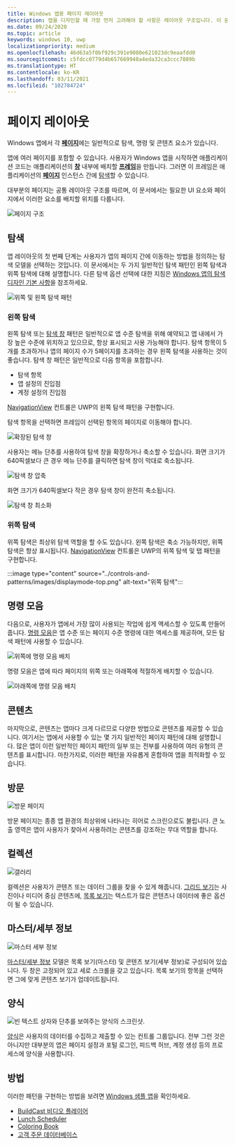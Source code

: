 ```yaml
---
title: Windows 앱용 페이지 레이아웃
description: 앱을 디자인할 때 가장 먼저 고려해야 할 사항은 레이아웃 구조입니다. 이 문서에서는 필요한 UI 요소와 페이지에서 이러한 요소를 배치할 위치를 비롯하여 기본 페이지 레이아웃의 공통 구조를 다룹니다. Windows 앱에서 각 페이지에는 일반적으로 탐색, 명령 및 콘텐츠 요소가 있습니다.
ms.date: 09/24/2020
ms.topic: article
keywords: windows 10, uwp
localizationpriority: medium
ms.openlocfilehash: 46d63a5f0bf929c391e9080e621023dc9eaafdd0
ms.sourcegitcommit: c5fdcc0779d4b657669948a4eda32ca3ccc7889b
ms.translationtype: HT
ms.contentlocale: ko-KR
ms.lasthandoff: 03/11/2021
ms.locfileid: "102784724"
---
```

# <a name="page-layout"></a>페이지 레이아웃

Windows 앱에서 각 [**페이지**](/uwp/api/Windows.UI.Xaml.Controls.Page)에는 일반적으로 탐색, 명령 및 콘텐츠 요소가 있습니다. 

앱에 여러 페이지를 포함할 수 있습니다. 사용자가 Windows 앱을 시작하면 애플리케이션 코드는 애플리케이션의 [**창**](/uwp/api/windows.ui.xaml.window) 내부에 배치할 [**프레임**](/uwp/api/Windows.UI.Xaml.Controls.Frame)을 만듭니다. 그러면 이 프레임은 애플리케이션의 [**페이지**](/uwp/api/Windows.UI.Xaml.Controls.Page) 인스턴스 간에 [탐색](../basics/navigate-between-two-pages.md)할 수 있습니다. 

대부분의 페이지는 공통 레이아웃 구조를 따르며, 이 문서에서는 필요한 UI 요소와 페이지에서 이러한 요소를 배치할 위치를 다룹니다. 

![페이지 구조](images/page-components.svg)

## <a name="navigation"></a>탐색
앱 레이아웃의 첫 번째 단계는 사용자가 앱의 페이지 간에 이동하는 방법을 정의하는 탐색 모델을 선택하는 것입니다. 이 문서에서는 두 가지 일반적인 탐색 패턴인 왼쪽 탐색과 위쪽 탐색에 대해 설명합니다. 다른 탐색 옵션 선택에 대한 지침은 [Windows 앱의 탐색 디자인 기본 사항](../basics/navigation-basics.md)을 참조하세요.

![위쪽 및 왼쪽 탐색 패턴](images/top-left-nav.svg)

### <a name="left-nav"></a>왼쪽 탐색
왼쪽 탐색 또는 [탐색 창](../controls-and-patterns/navigationview.md) 패턴은 일반적으로 앱 수준 탐색을 위해 예약되고 앱 내에서 가장 높은 수준에 위치하고 있으므로, 항상 표시되고 사용 가능해야 합니다. 탐색 항목이 5개를 초과하거나 앱의 페이지 수가 5페이지를 초과하는 경우 왼쪽 탐색을 사용하는 것이 좋습니다. 탐색 창 패턴은 일반적으로 다음 항목을 포함합니다.
- 탐색 항목
- 앱 설정의 진입점
- 계정 설정의 진입점

[NavigationView](/uwp/api/windows.ui.xaml.controls.navigationview) 컨트롤은 UWP의 왼쪽 탐색 패턴을 구현합니다.

탐색 항목을 선택하면 프레임이 선택된 항목의 페이지로 이동해야 합니다.

![확장된 탐색 창](images/navview-expanded.svg)

사용자는 메뉴 단추를 사용하여 탐색 창을 확장하거나 축소할 수 있습니다. 화면 크기가 640픽셀보다 큰 경우 메뉴 단추를 클릭하면 탐색 창이 막대로 축소됩니다.

![탐색 창 압축](images/navview-compact.svg)

화면 크기가 640픽셀보다 작은 경우 탐색 창이 완전히 축소됩니다.

![탐색 창 최소화](images/navview-minimal.svg)

### <a name="top-nav"></a>위쪽 탐색

위쪽 탐색은 최상위 탐색 역할을 할 수도 있습니다. 왼쪽 탐색은 축소 가능하지만, 위쪽 탐색은 항상 표시됩니다. [NavigationView](../controls-and-patterns/navigationview.md) 컨트롤은 UWP의 위쪽 탐색 및 탭 패턴을 구현합니다.

:::image type="content" source="../controls-and-patterns/images/displaymode-top.png" alt-text="위쪽 탐색":::

## <a name="command-bar"></a>명령 모음

다음으로, 사용자가 앱에서 가장 많이 사용되는 작업에 쉽게 액세스할 수 있도록 만들어 줍니다. [명령 모음](../controls-and-patterns/app-bars.md)은 앱 수준 또는 페이지 수준 명령에 대한 액세스를 제공하며, 모든 탐색 패턴에 사용할 수 있습니다.

![위쪽에 명령 모음 배치 ](images/app-bar-desktop.svg)

명령 모음은 앱에 따라 페이지의 위쪽 또는 아래쪽에 적절하게 배치할 수 있습니다.

![아래쪽에 명령 모음 배치](images/app-bar-mobile.svg)

## <a name="content"></a>콘텐츠

마지막으로, 콘텐츠는 앱마다 크게 다르므로 다양한 방법으로 콘텐츠를 제공할 수 있습니다. 여기서는 앱에서 사용할 수 있는 몇 가지 일반적인 페이지 패턴에 대해 설명합니다. 많은 앱이 이런 일반적인 페이지 패턴의 일부 또는 전부를 사용하여 여러 유형의 콘텐츠를 표시합니다. 마찬가지로, 이러한 패턴을 자유롭게 혼합하여 앱을 최적화할 수 있습니다.

## <a name="landing"></a>방문

![방문 페이지](images/hero-screen.svg)

방문 페이지는 종종 앱 환경의 최상위에 나타나는 히어로 스크린으로도 불립니다. 큰 노출 영역은 앱이 사용자가 찾아서 사용하려는 콘텐츠를 강조하는 무대 역할을 합니다.

## <a name="collections"></a>컬렉션

![갤러리](images/gridview.svg)

컬렉션은 사용자가 콘텐츠 또는 데이터 그룹을 찾을 수 있게 해줍니다. [그리드 보기](../controls-and-patterns/item-templates-gridview.md)는 사진이나 미디어 중심 콘텐츠에, [목록 보기](../controls-and-patterns/item-templates-listview.md)는 텍스트가 많은 콘텐츠나 데이터에 좋은 옵션이 될 수 있습니다.

## <a name="masterdetail"></a>마스터/세부 정보

![마스터 세부 정보](images/master-detail.svg)

[마스터/세부 정보](../controls-and-patterns/master-details.md) 모델은 목록 보기(마스터) 및 콘텐츠 보기(세부 정보)로 구성되어 있습니다. 두 창은 고정되어 있고 세로 스크롤을 갖고 있습니다. 목록 보기의 항목을 선택하면 그에 맞게 콘텐츠 보기가 업데이트됩니다. 

## <a name="forms"></a>양식
![빈 텍스트 상자와 단추를 보여주는 양식의 스크린샷.](images/form.svg)

[양식](../controls-and-patterns/forms.md)은 사용자의 데이터를 수집하고 제출할 수 있는 컨트롤 그룹입니다. 전부 그런 것은 아니지만 대부분의 앱은 페이지 설정과 포털 로그인, 피드백 허브, 계정 생성 등의 프로세스에 양식을 사용합니다. 

## <a name="sample-apps"></a>방법
이러한 패턴을 구현하는 방법을 보려면 [Windows 샘플 앱](https://developer.microsoft.com/windows/samples)을 확인하세요.
- [BuildCast 비디오 플레이어](https://github.com/Microsoft/BuildCast)
- [Lunch Scheduler](https://github.com/Microsoft/Windows-appsample-lunch-scheduler)
- [Coloring Book](https://github.com/Microsoft/Windows-appsample-coloringbook)
- [고객 주문 데이터베이스](https://github.com/Microsoft/Windows-appsample-customers-orders-database)
